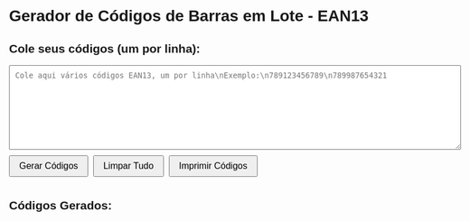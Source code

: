 <html lang="pt-BR">
<head>
  <meta charset="UTF-8">
  <title>Gerador de Códigos de Barras em Lote - EAN13</title>
  <style>
    body {
      font-family: Arial, sans-serif;
      padding: 20px;
      max-width: 800px;
      margin: 0 auto;
    }
    .input-area, .output-area {
      margin-bottom: 20px;
    }
    textarea {
      width: 100%;
      height: 150px;
      padding: 10px;
      font-family: monospace;
    }
    button {
      font-size: 16px;
      padding: 8px 16px;
      margin: 10px 5px 10px 0;
      cursor: pointer;
    }
    .barcode-container {
      display: flex;
      flex-wrap: wrap;
      gap: 20px;
      margin-top: 20px;
    }
    .barcode-item {
      text-align: center;
      margin-bottom: 20px;
      page-break-inside: avoid;
    }
    svg {
      border: 1px solid #ddd;
    }
    @media print {
      body * {
        visibility: hidden;
      }
      .output-area, .output-area * {
        visibility: visible;
      }
      .output-area {
        position: absolute;
        left: 0;
        top: 0;
        width: 100%;
      }
      .barcode-item {
        display: inline-block;
        margin: 10px;
      }
      button, .input-area {
        display: none !important;
      }
    }
  </style>
</head>
<body>
  <h1>Gerador de Códigos de Barras em Lote - EAN13</h1>
  
  <div class="input-area">
    <h2>Cole seus códigos (um por linha):</h2>
    <textarea id="codigos" placeholder="Cole aqui vários códigos EAN13, um por linha\nExemplo:\n789123456789\n789987654321"></textarea>
    <div>
      <button onclick="gerarTodos()">Gerar Códigos</button>
      <button onclick="limparTudo()">Limpar Tudo</button>
      <button onclick="window.print()">Imprimir Códigos</button>
    </div>
  </div>
  
  <div class="output-area">
    <h2 class="no-print">Códigos Gerados:</h2>
    <div id="barcodes" class="barcode-container"></div>
  </div>

  <script>
    // Implementação do EAN13
    function generateEAN13(code, skipValidation = false) {
      // Verifica se o código é válido (12 ou 13 dígitos)
      if (!/^\d{12,13}$/.test(code)) {
        throw new Error(`Código inválido: "${code}" - Deve conter 12 ou 13 dígitos`);
      }
      
      // Calcula o dígito verificador se necessário
      if (code.length === 12) {
        code = code + calculateChecksum(code);
      } else if (!skipValidation && calculateChecksum(code.substring(0, 12)) != code[12]) {
        throw new Error(`Dígito verificador inválido para código: "${code}"`);
      }
      
      // Padrões de codificação
      const patterns = {
        L: ["0001101", "0011001", "0010011", "0111101", "0100011", 
            "0110001", "0101111", "0111011", "0110111", "0001011"],
        G: ["0100111", "0110011", "0011011", "0100001", "0011101", 
            "0111001", "0000101", "0010001", "0001001", "0010111"],
        R: ["1110010", "1100110", "1101100", "1000010", "1011100", 
            "1001110", "1010000", "1000100", "1001000", "1110100"]
      };
      
      const structure = [
        "LLLLLL",
        "LLGLGG",
        "LLGGLG",
        "LLGGGL",
        "LGLLGG",
        "LGGLLG",
        "LGGGLL",
        "LGLGLG",
        "LGLGGL",
        "LGGLGL"
      ];
      
      // Determina o padrão a ser usado
      const firstDigit = parseInt(code[0]);
      const pattern = structure[firstDigit];
      
      let barcode = "101"; // Início
      
      // Primeira metade (6 dígitos)
      for (let i = 1; i <= 6; i++) {
        const digit = parseInt(code[i]);
        const patternType = pattern[i-1];
        barcode += patterns[patternType][digit];
      }
      
      barcode += "01010"; // Centro
      
      // Segunda metade (6 dígitos)
      for (let i = 7; i <= 12; i++) {
        const digit = parseInt(code[i]);
        barcode += patterns["R"][digit];
      }
      
      barcode += "101"; // Fim
      
      return {
        code: code,
        binary: barcode
      };
    }
    
    function calculateChecksum(code) {
      let sum = 0;
      for (let i = 0; i < 12; i++) {
        const digit = parseInt(code[i]);
        sum += (i % 2 === 0) ? digit * 1 : digit * 3;
      }
      return (10 - (sum % 10)) % 10;
    }
    
    function renderBarcode(binary, container, options = {}) {
      const width = options.width || 2;
      const height = options.height || 60;
      const margin = options.margin || 10;
      const displayValue = options.displayValue !== false;
      
      // Cria o elemento SVG
      const svg = document.createElementNS("http://www.w3.org/2000/svg", "svg");
      svg.setAttribute("width", (binary.length * width) + (margin * 2));
      svg.setAttribute("height", height + margin + (displayValue ? 30 : 0));
      svg.classList.add("barcode-svg");
      
      // Cria um grupo para o código de barras
      const group = document.createElementNS("http://www.w3.org/2000/svg", "g");
      svg.appendChild(group);
      
      // Desenha as barras
      let x = margin;
      for (let i = 0; i < binary.length; i++) {
        if (binary[i] === '1') {
          const rect = document.createElementNS("http://www.w3.org/2000/svg", "rect");
          rect.setAttribute("x", x);
          rect.setAttribute("y", margin);
          rect.setAttribute("width", width);
          rect.setAttribute("height", height);
          rect.setAttribute("fill", "#000");
          group.appendChild(rect);
        }
        x += width;
      }
      
      // Adiciona o texto (código) - com classe para controle de impressão
      if (displayValue && options.code) {
        const text = document.createElementNS("http://www.w3.org/2000/svg", "text");
        text.setAttribute("x", (binary.length * width + margin * 2) / 2);
        text.setAttribute("y", height + margin + 20);
        text.setAttribute("text-anchor", "middle");
        text.setAttribute("font-family", "Arial");
        text.setAttribute("font-size", "14");
        text.textContent = options.code;
        text.classList.add("no-print"); // Não mostrar texto na impressão
        group.appendChild(text);
      }
      
      // Cria o container do item
      const item = document.createElement("div");
      item.className = "barcode-item";
      item.appendChild(svg);
      
      // Adiciona ao container principal
      container.appendChild(item);
    }
    
    function gerarTodos() {
      const input = document.getElementById("codigos").value.trim();
      const container = document.getElementById("barcodes");
      
      // Limpa os códigos anteriores
      container.innerHTML = '';
      
      if (!input) {
        alert("Por favor, cole alguns códigos EAN13 no campo de texto.");
        return;
      }
      
      // Divide os códigos por linha
      const codigos = input.split('\n')
        .map(line => line.trim())
        .filter(line => line.length > 0);
      
      let successCount = 0;
      let errorCount = 0;
      const errorMessages = [];
      
      // Processa cada código
      codigos.forEach((codigo, index) => {
        try {
          const barcode = generateEAN13(codigo, true); // Ignora validação
          renderBarcode(barcode.binary, container, {
            width: 2,
            height: 60,
            margin: 10,
            code: barcode.code,
            displayValue: true
          });
          successCount++;
        } catch (error) {
          errorCount++;
          errorMessages.push(`Linha ${index + 1}: ${error.message}`);
          
          // Adiciona uma mensagem de erro no container
          const errorDiv = document.createElement("div");
          errorDiv.className = "barcode-item no-print"; // Não mostrar erros na impressão
          errorDiv.style.color = "red";
          errorDiv.textContent = `Erro: ${codigo} - ${error.message}`;
          container.appendChild(errorDiv);
        }
      });
      
      // Mostra um resumo (não aparece na impressão)
      if (errorCount > 0) {
        alert(`Foram gerados ${successCount} códigos com sucesso.\n\nErros encontrados (${errorCount}):\n${errorMessages.join('\n')}`);
      } else if (successCount > 0) {
        alert(`Todos os ${successCount} códigos foram gerados com sucesso!`);
      }
    }
    
    function limparTudo() {
      document.getElementById("codigos").value = '';
      document.getElementById("barcodes").innerHTML = '';
    }
    
    // Exemplo inicial
    document.getElementById("codigos").value = "789123456789\n789987654321\n123456789012";
  </script>
</body>
</html>
